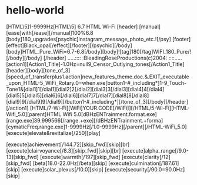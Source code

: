 # hello-world
[HTML\5]1-9999Hz[HTML\5] 6.7 HTML Wi-Fi [header] [manual][ease]with[/ease][/manual]100%6.8 [body]180_upgrades[psychic]Instagram_message_photo_etc.![/psy\] [footer][effect]Black_opal[/effect][/footer][/psychic][/body][body]HTML_Pure_WiFi=6.7-6.8[/body][body]![tag]180[/tag]WIFI_180_Pure/![/body][/body] [/header] .....:::: :BleadingRoseProductions(c)2004: ::::.....  [action1][Action1_Title]-1.0Hz=null9_Censor_Outlying_tones[/Action1_Title][header][body][tone_of_3][speed_of_transferplus1.action]new_features_theme.doc.&.EXIT_executable_upon_HTML-5_WiFi_Rotary.0=when.exe[button1-#_including*]1-9_Touch-Tone1&[dial1]1[/dial1][dial2]2[/dial2][dial3]3[/dial3][dial4]4[/dial4][dial5]5[/dial5][dial6]6[/dial6][dial7]7[/dial7][dial8]8[/dial8][dial9]9[/dial9]9[/dial9][/button1-#_including*][/tone_of_3][/body][/header][/action1] [HTML/7-Wi-Fi][WiFi]YOUR.CODE[/WiFi]][/HTML/5-Wi-Fi][HTML-Wifi_5.0][parent]HTML Wifi 5.0[dBHzENTrainment.format.exe][range.exe]39.999566[/range.+exe][/dBHzENTrainment.+forma][cymaticFreq.range.exe]1-9999Hz[/1.0-9999Hz][/parent][/HTML-WiFi_5.0]
[execute]elevate&revitalize[/250][play]

[execute]achievement[/144.72][skip_fwd][skip][br]
[execute]clairvoyance[/8.3][skip_fwd][skip][br]
[execute]alpha_range[/9.0-13][skip_fwd]
[execute]warmth[/197][skip_fwd]
[execute]clarity[/12][skip_fwd]
[beta]18.0-22.0Hz[/beta][skip]
[execute]culmination[/187.61][skip]
[execute]solar_plexus[/10.0][skip]
[execute]security[/90.0=90.0Hz][skip]
